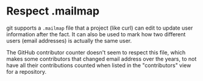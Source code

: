 # Respect .mailmap

git supports a `.mailmap` file that a project (like curl) can edit to update
user information after the fact. It can also be used to mark how two different
users (email addresses) is actually the same user.

The GitHub contributor counter doesn't seem to respect this file, which makes
some contributors that changed email address over the years, to not have all
their contributions counted when listed in the "contributors" view for a
repository.
